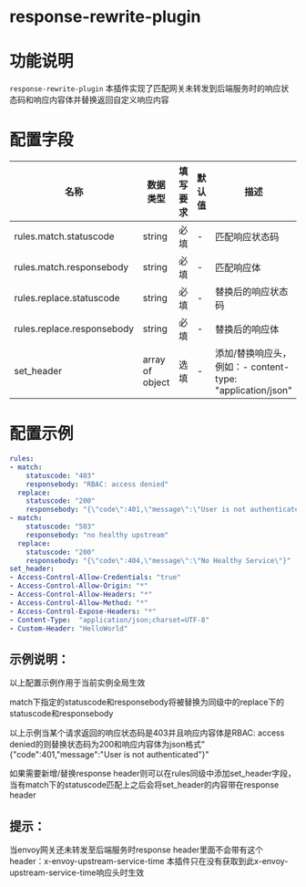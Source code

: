 # response-rewrite-plugin

# 功能说明
`response-rewrite-plugin` 本插件实现了匹配网关未转发到后端服务时的响应状态码和响应内容体并替换返回自定义响应内容

# 配置字段
| 名称 | 数据类型 | 填写要求 |  默认值 | 描述 |
| -------- | -------- | -------- | -------- | -------- |
|  rules.match.statuscode     |  string     |  必填     |   -  |  匹配响应状态码   |
|  rules.match.responsebody     |  string     | 必填    |   -  |   匹配响应体   |
|  rules.replace.statuscode     |  string     |  必填     |   -  |  替换后的响应状态码   |
|  rules.replace.responsebody     |  string     | 必填    |   -  |   替换后的响应体   |
|  set_header     |  array of object      |  选填     |   -  |  添加/替换响应头，例如：- content-type:  "application/json"   |

# 配置示例
```yaml
rules:
- match:
    statuscode: "403"
    responsebody: "RBAC: access denied"
  replace:
    statuscode: "200"
    responsebody: "{\"code\":401,\"message\":\"User is not authenticated\"}"
- match:
    statuscode: "503"
    responsebody: "no healthy upstream"
  replace:
    statuscode: "200"
    responsebody: "{\"code\":404,\"message\":\"No Healthy Service\"}"
set_header:
- Access-Control-Allow-Credentials: "true"
- Access-Control-Allow-Origin: "*"
- Access-Control-Allow-Headers: "*"
- Access-Control-Allow-Method: "*"
- Access-Control-Expose-Headers: "*"
- Content-Type:  "application/json;charset=UTF-8"
- Custom-Header: "HelloWorld"
```

## 示例说明：
以上配置示例作用于当前实例全局生效

match下指定的statuscode和responsebody将被替换为同级中的replace下的statuscode和responsebody

以上示例当某个请求返回的响应状态码是403并且响应内容体是RBAC: access denied的则替换状态码为200和响应内容体为json格式"{"code":401,"message":"User is not authenticated"}"

如果需要新增/替换response header则可以在rules同级中添加set_header字段，当有match下的statuscode匹配上之后会将set_header的内容带在response header


## 提示：
当envoy网关还未转发至后端服务时response header里面不会带有这个header：x-envoy-upstream-service-time
本插件只在没有获取到此x-envoy-upstream-service-time响应头时生效
